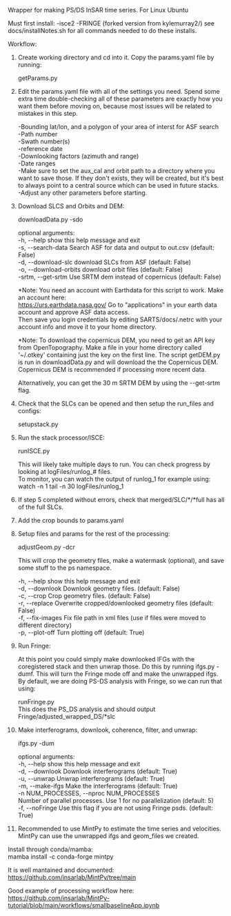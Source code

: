 Wrapper for making PS/DS InSAR time series. For Linux Ubuntu

Must first install:
-isce2
-FRINGE (forked version from kylemurray2/)
see docs/installNotes.sh for all commands needed to do these installs. 

Workflow:
1. Create working directory and cd into it. Copy the params.yaml file by running:

    getParams.py

2. Edit the params.yaml file with all of the settings you need. Spend some extra time double-checking all of these parameters are exactly how you want them before moving on, because most issues will be related to mistakes in this step. 

    -Bounding lat/lon, and a polygon of your area of interst for ASF search  
    -Path number  
    -Swath number(s)  
    -reference date  
    -Downlooking factors (azimuth and range)  
    -Date ranges  
    -Make sure to set the aux_cal and orbit path to a directory where you want to save those.  If they don't exists, they will be created, but it's best to always point to a central source which can be used in future stacks.   
    -Adjust any other parameters before starting.     

3. Download SLCS and Orbits and DEM:

    downloadData.py -sdo

    optional arguments:  
    -h, --help            show this help message and exit  
    -s, --search-data     Search ASF for data and output to out.csv (default: False)  
    -d, --download-slc    download SLCs from ASF (default: False)  
    -o, --download-orbits  download orbit files (default: False)  
    -srtm, --get-srtm     Use SRTM dem instead of copernicus (default: False)  

    *Note: You need an account with Earthdata for this script to work. Make an account here:  
    https://urs.earthdata.nasa.gov/
    Go to "applications" in your earth data account and approve ASF data access.  
    Then save you login credentials by editing SARTS/docs/.netrc with your account info and move it to your home directory.  

    *Note: To download the copernicus DEM, you need to get an API key from OpenTopography. Make a file in your home directory called '~/.otkey' containing just the key on the first line. The script getDEM.py is run in downloadData.py and will download the the Copernicus DEM. Copernicus DEM is recommended if processing more recent data.   
    
    Alternatively, you can get the 30 m SRTM DEM by using the --get-srtm flag.   

4. Check that the SLCs can be opened and then setup the run_files and configs:

    setupstack.py

5. Run the stack processor/ISCE:

    runISCE.py

    This will likely take multiple days to run.  You can check progress by looking at logFiles/runlog_# files.   
    To monitor, you can watch the output of runlog_1 for example using:  
        watch -n 1 tail -n 30 logFiles/runlog_1  

6. If step 5 completed without errors, check that merged/SLC/*/*full has all of the full SLCs.  

7. Add the crop bounds to params.yaml

8. Setup files and params for the rest of the processing:

    adjustGeom.py -dcr

    This will crop the geometry files, make a watermask (optional), and save some stuff
    to the ps namespace.  

    -h, --help        show this help message and exit  
    -d, --downlook    Downlook geometry files. (default: False)  
    -c, --crop        Crop geometry files. (default: False)  
    -r, --replace     Overwrite cropped/downlooked geometry files (default: False)  
    -f, --fix-images  Fix file path in xml files (use if files were moved to different directory)  
    -p, --plot-off    Turn plotting off (default: True)  


9. Run Fringe:

    At this point you could simply make downlooked IFGs with the coregistered stack and then unwrap those. Do this by running ifgs.py -dumf.  This will turn the Fringe mode off and make the unwrapped ifgs. By default, we are doing PS-DS analysis with Fringe, so we can run that using:

    runFringe.py  
    This does the PS_DS analysis and should output Fringe/adjusted_wrapped_DS/*slc

10. Make interferograms, downlook, coherence, filter, and unwrap:

    ifgs.py -dum

    optional arguments:  
    -h, --help            show this help message and exit  
    -d, --downlook        Downlook interferograms (default: True)  
    -u, --unwrap          Unwrap interferograms (default: True)  
    -m, --make-ifgs       Make the interferograms (default: True)  
    -n NUM_PROCESSES, --nproc NUM_PROCESSES  
                            Number of parallel processes. Use 1 for no parallelization (default: 5)  
    -f, --noFringe        Use this flag if you are not using Fringe psds. (default: True)  


11. Recommended to use MintPy to estimate the time series and velocities. MintPy can use the unwrapped ifgs and geom_files we created. 

Install through conda/mamba:  
mamba install -c conda-forge mintpy  

It is well mantained and documented:  
https://github.com/insarlab/MintPy/tree/main  

Good example of processing workflow here:  
https://github.com/insarlab/MintPy-tutorial/blob/main/workflows/smallbaselineApp.ipynb  

